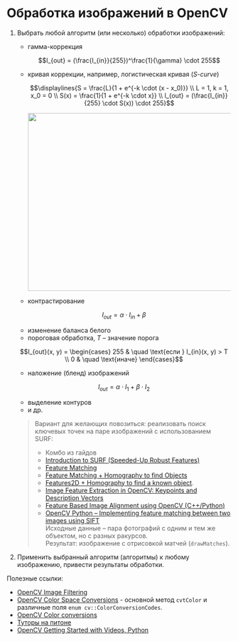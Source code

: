 # Обработка изображений в OpenCV

1. Выбрать любой алгоритм (или несколько) обработки изображений:
   - гамма-коррекция  
     ```math
     I_{out} = (\frac{I_{in}}{255})^\frac{1}{\gamma} \cdot 255
     ```
   - кривая коррекции, например, логистическая кривая (*S-curve*)
     ```math
     \displaylines{S = \frac{L}{1 + e^{-k \cdot (x - x_0)}} \\
     L = 1, k = 1, x_0 = 0 \\
     S(x) = \frac{1}{1 + e^{-k \cdot x}} \\
     I_{out} = (\frac{I_{in}}{255} \cdot S(x)) \cdot 255}
     ```  
     <p align="center">
       <img width=600 height=400 src="https://upload.wikimedia.org/wikipedia/commons/thumb/8/88/Logistic-curve.svg/600px-Logistic-curve.svg.png">
     </p>
   - контрастирование
   ```math
   I_{out} = \alpha \cdot I_{in} + \beta
   ```
   - изменение баланса белого
   - пороговая обработка, $T$ &ndash; значение порога
   ```math
   I_{out}(x, y) = 
   \begin{cases}
    255    & \quad \text{если } I_{in}(x, y) > T \\
    0  & \quad \text{иначе}
   \end{cases}
   ```
   - наложение (бленд) изображений
   ```math
   I_{out} = \alpha \cdot I_1 + \beta \cdot I_2
   ```
   - выделение контуров
   - и др.  
  
   > Вариант для желающих повозиться: реализовать поиск ключевых точек на паре изображений с использованием SURF:
   > - Комбо из гайдов 
   >  - [Introduction to SURF (Speeded-Up Robust Features)](https://docs.opencv.org/4.10.0/df/dd2/tutorial_py_surf_intro.html)
   >  - [Feature Matching](https://docs.opencv.org/4.10.0/dc/dc3/tutorial_py_matcher.html)
   >  - [Feature Matching + Homography to find Objects](https://docs.opencv.org/4.x/d1/de0/tutorial_py_feature_homography.html)
   >  - [Features2D + Homography to find a known object](https://docs.opencv.org/4.10.0/d7/dff/tutorial_feature_homography.html).
   > - [Image Feature Extraction in OpenCV: Keypoints and Description Vectors](https://machinelearningmastery.com/opencv_sift_surf_orb_keypoints/)
   > - [Feature Based Image Alignment using OpenCV (C++/Python)](https://learnopencv.com/image-alignment-feature-based-using-opencv-c-python/)
   > - [OpenCV Python – Implementing feature matching between two images using SIFT]()  
   > Исходные данные &ndash; пара фотографий с одним и тем же объектом, но с разных ракурсов.  
   > Результат: изображение с отрисовкой матчей (`drawMatches`). 

2. Применить выбранный алгоритм (алгоритмы) к любому изображению, привести результаты обработки.

Полезные ссылки:
- [OpenCV Image Filtering](https://docs.opencv.org/4.x/d4/d86/group__imgproc__filter.html)
- [OpenCV Color Space Conversions](https://docs.opencv.org/4.x/d8/d01/group__imgproc__color__conversions.html) - 
основной метод `cvtColor` и различные поля `enum cv::ColorConversionCodes`.
- [OpenCV Color conversions](https://docs.opencv.org/4.x/de/d25/imgproc_color_conversions.html)
- [Туторы на питоне](https://docs.opencv.org/4.10.0/d6/d00/tutorial_py_root.html)
- [OpenCV Getting Started with Videos, Python](https://docs.opencv.org/4.7.0/dd/d43/tutorial_py_video_display.html)
